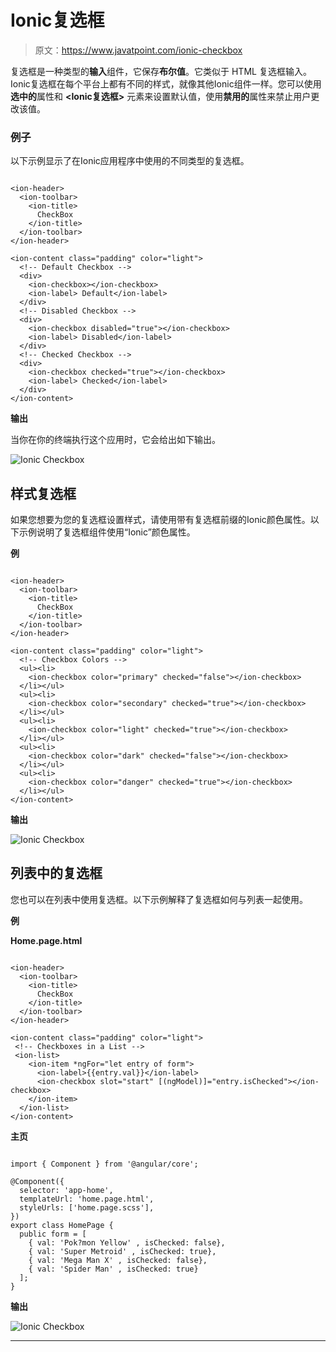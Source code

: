 # Ionic复选框

> 原文：<https://www.javatpoint.com/ionic-checkbox>

复选框是一种类型的**输入**组件，它保存**布尔值**。它类似于 HTML 复选框输入。Ionic复选框在每个平台上都有不同的样式，就像其他Ionic组件一样。您可以使用**选中的**属性和 **<Ionic复选框>** 元素来设置默认值，使用**禁用的**属性来禁止用户更改该值。

### 例子

以下示例显示了在Ionic应用程序中使用的不同类型的复选框。

```

<ion-header>
  <ion-toolbar>
    <ion-title>
      CheckBox
    </ion-title>
  </ion-toolbar>
</ion-header>

<ion-content class="padding" color="light">
  <!-- Default Checkbox -->
  <div>
    <ion-checkbox></ion-checkbox>
    <ion-label> Default</ion-label>
  </div>
  <!-- Disabled Checkbox -->
  <div>
    <ion-checkbox disabled="true"></ion-checkbox>
    <ion-label> Disabled</ion-label>
  </div>
  <!-- Checked Checkbox -->
  <div>
    <ion-checkbox checked="true"></ion-checkbox>
    <ion-label> Checked</ion-label>
  </div>
</ion-content>

```

**输出**

当你在你的终端执行这个应用时，它会给出如下输出。

![Ionic Checkbox](img/cc3ceb609a6d9a763b47319515cf557a.png)

## 样式复选框

如果您想要为您的复选框设置样式，请使用带有复选框前缀的Ionic颜色属性。以下示例说明了复选框组件使用“Ionic”颜色属性。

**例**

```

<ion-header>
  <ion-toolbar>
    <ion-title>
      CheckBox
    </ion-title>
  </ion-toolbar>
</ion-header>

<ion-content class="padding" color="light">
  <!-- Checkbox Colors -->
  <ul><li>
    <ion-checkbox color="primary" checked="false"></ion-checkbox>
  </li></ul>
  <ul><li>
    <ion-checkbox color="secondary" checked="true"></ion-checkbox>
  </li></ul>
  <ul><li>
    <ion-checkbox color="light" checked="true"></ion-checkbox>
  </li></ul>
  <ul><li>
    <ion-checkbox color="dark" checked="false"></ion-checkbox>
  </li></ul>
  <ul><li>
    <ion-checkbox color="danger" checked="true"></ion-checkbox>
  </li></ul>
</ion-content>

```

**输出**

![Ionic Checkbox](img/a3a3bdcc5a0461d1aa827add5181b4e7.png)

## 列表中的复选框

您也可以在列表中使用复选框。以下示例解释了复选框如何与列表一起使用。

**例**

**Home.page.html**

```

<ion-header>
  <ion-toolbar>
    <ion-title>
      CheckBox
    </ion-title>
  </ion-toolbar>
</ion-header>

<ion-content class="padding" color="light">
 <!-- Checkboxes in a List -->
 <ion-list>
    <ion-item *ngFor="let entry of form">
      <ion-label>{{entry.val}}</ion-label>
      <ion-checkbox slot="start" [(ngModel)]="entry.isChecked"></ion-checkbox>
    </ion-item>
  </ion-list>
</ion-content>

```

**主页**

```

import { Component } from '@angular/core';

@Component({
  selector: 'app-home',
  templateUrl: 'home.page.html',
  styleUrls: ['home.page.scss'],
})
export class HomePage {
  public form = [ 
    { val: 'Pok?mon Yellow' , isChecked: false},
    { val: 'Super Metroid' , isChecked: true},
    { val: 'Mega Man X' , isChecked: false},
    { val: 'Spider Man' , isChecked: true}
  ];
}

```

**输出**

![Ionic Checkbox](img/073c50b4c6154af118528e50ecfc644e.png)

* * *